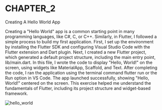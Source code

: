 # CHAPTER_2
Creating A Hello World App


Creating a "Hello World" app is a common starting point in many programming languages, like C#, C, or C++. Similarly, in Flutter, I followed a simple process to build my first application. First, I set up the environment by installing the Flutter SDK and configuring Visual Studio Code with the Flutter extension and Dart plugin. Next, I created a new Flutter project, which generated a default project structure, including the main entry point, lib/main.dart. In this file, I wrote the code to display "Hello, World!" on the screen, using widgets like MaterialApp, Scaffold, and Text. After completing the code, I ran the application using the terminal command flutter run or the Run option in VS Code. The app launched successfully, showing "Hello, World!" centered on the screen. This exercise helped me understand the fundamentals of Flutter, including its project structure and widget-based framework.



![hello_world](https://github.com/user-attachments/assets/c59f240a-7a62-4fba-9013-aeebe2c0b39d)




